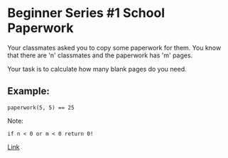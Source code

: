 # Beginner Series #1 School Paperwork

Your classmates asked you to copy some paperwork for them. You know that there are 'n' classmates and the paperwork has 'm' pages.

Your task is to calculate how many blank pages do you need.

## Example:
    paperwork(5, 5) == 25

Note:

    if n < 0 or m < 0 return 0!

[Link](https://www.codewars.com/kata/55f9b48403f6b87a7c0000bd/train/javascript)
